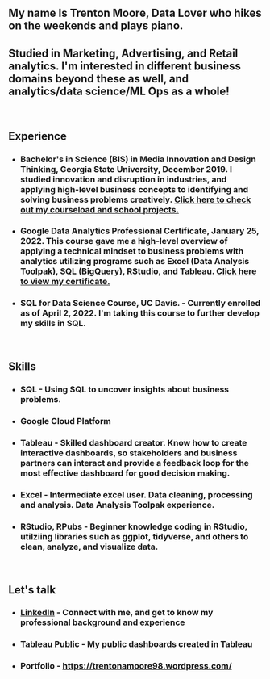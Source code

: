 ## My name Is Trenton Moore, Data Lover who hikes on the weekends and plays piano.

## Studied in Marketing, Advertising, and Retail analytics. I'm interested in different business domains beyond these as well, and analytics/data science/ML Ops as a whole!

&nbsp;
## Experience
* ### **Bachelor's in Science (BIS) in Media Innovation and Design Thinking, Georgia State University, December 2019.** I studied innovation and disruption in industries, and applying high-level business concepts to identifying and solving business problems creatively. [Click here to check out my courseload and school projects.](https://wordpress.com/page/trentonamoore98.wordpress.com/235)

* ### **Google Data Analytics Professional Certificate, January 25, 2022.** This course gave me a high-level overview of applying a technical mindset to business problems with analytics utilizing programs such as Excel (Data Analysis Toolpak), SQL (BigQuery), RStudio, and Tableau. [Click here to view my certificate.](https://trentonamoore98.wordpress.com/google-data-analytics-certificate-learning-log-trenton-moore/)
* ### **SQL for Data Science Course, UC Davis.** - Currently enrolled as of April 2, 2022. I'm taking this course to further develop my skills in SQL. 

&nbsp;
## Skills

* ### **SQL** - Using SQL to uncover insights about business problems.

* ### **Google Cloud Platform**

* ### **Tableau** - Skilled dashboard creator. Know how to create interactive dashboards, so stakeholders and business partners can interact and provide a feedback loop for the most effective dashboard for good decision making.
* ### **Excel** - Intermediate excel user. Data cleaning, processing and analysis. Data Analysis Toolpak experience. 
* ### **RStudio, RPubs** - Beginner knowledge coding in RStudio, utilziing libraries such as ggplot, tidyverse, and others to clean, analyze, and visualize data. 

&nbsp;
## Let's talk

* ### [LinkedIn](https://www.linkedin.com/in/tmtrentmoore/) - Connect with me, and get to know my professional background and experience
* ### [Tableau Public](https://public.tableau.com/profile/trenton.moore4482#!/?newProfile=&activeTab=0) - My public dashboards created in Tableau
* ### Portfolio - https://trentonamoore98.wordpress.com/




